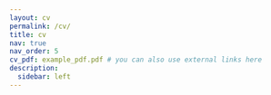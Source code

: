 ```yaml
---
layout: cv
permalink: /cv/
title: cv
nav: true
nav_order: 5
cv_pdf: example_pdf.pdf # you can also use external links here
description:
  sidebar: left
---
```

